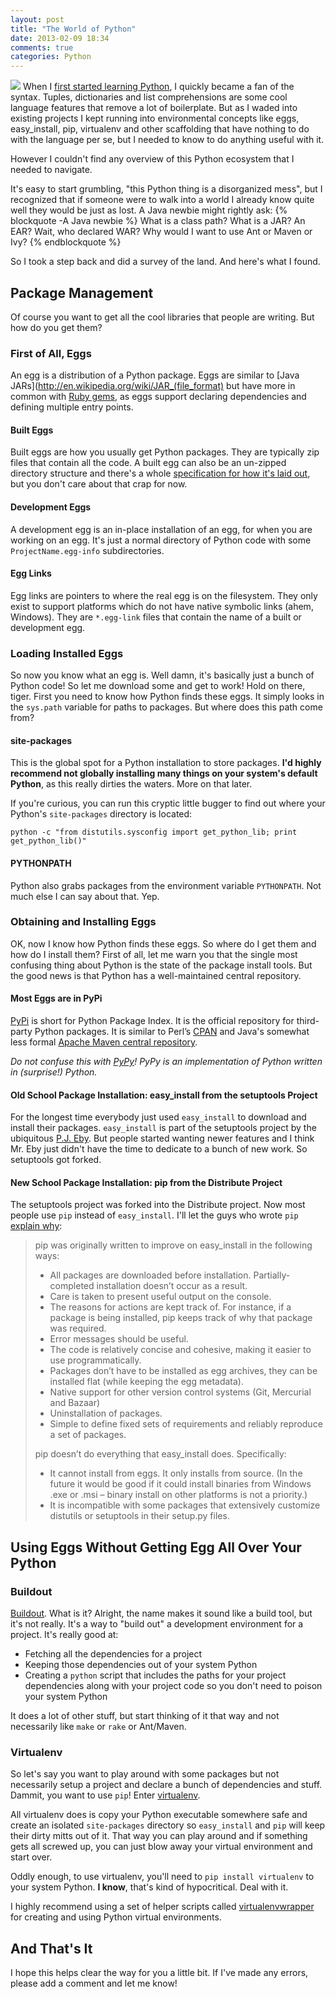 ```yaml
---
layout: post
title: "The World of Python"
date: 2013-02-09 18:34
comments: true
categories: Python
---
```

![](/assets/images/world-of-python.png)
When I [first started learning Python](http://code.google.com/edu/languages/google-python-class/), I quickly became a fan of the syntax.  Tuples, dictionaries and list comprehensions are some cool language features that remove a lot of boilerplate.  But as I waded into existing projects I kept running into environmental concepts like eggs, easy\_install, pip, virtualenv and other scaffolding that have nothing to do with the language per se, but I needed to know to do anything useful with it.

However I couldn't find any overview of this Python ecosystem that I needed to navigate.

<!-- more -->

It's easy to start grumbling, "this Python thing is a disorganized mess", but I recognized that if someone were to walk into a world I already know quite well they would be just as lost.  A Java newbie might rightly ask:
{% blockquote -A Java newbie %}
What is a class path?
What is a JAR?
An EAR?
Wait, who declared WAR?
Why would I want to use Ant or Maven or Ivy?
{% endblockquote %}


So I took a step back and did a survey of the land.  And here's what I found.

## Package Management
Of course you want to get all the cool libraries that people are writing.  But how do you get them?


### First of All, Eggs
An egg is a distribution of a Python package.  Eggs are similar to [Java JARs](http://en.wikipedia.org/wiki/JAR_(file_format) but have more in common with [Ruby gems](http://docs.rubygems.org/read/chapter/1#page22), as eggs support declaring dependencies and defining multiple entry points.

#### Built Eggs
Built eggs are how you usually get Python packages.  They are typically zip files that contain all the code.  A built egg can also be an un-zipped directory structure and there's a whole [specification for how it's laid out](http://peak.telecommunity.com/DevCenter/EggFormats), but you don't care about that crap for now.

#### Development Eggs
A development egg is an in-place installation of an egg, for when you are working on an egg.  It's just a normal directory of Python code with some `ProjectName.egg-info` subdirectories.

#### Egg Links
Egg links are pointers to where the real egg is on the filesystem.  They only exist to support platforms which do not have native symbolic links (ahem, Windows).  They are `*.egg-link` files that contain the name of a built or development egg.


### Loading Installed Eggs
So now you know what an egg is.  Well damn, it's basically just a bunch of Python code!  So let me download some and get to work!  Hold on there, tiger.  First you need to know how Python finds these eggs.  It simply looks in the `sys.path` variable for paths to packages.  But where does this path come from?

#### site-packages
This is the global spot for a Python installation to store packages.  **I'd highly recommend not globally installing many things on your system's default Python**, as this really dirties the waters.  More on that later.

If you're curious, you can run this cryptic little bugger to find out where your Python's `site-packages` directory is located:
```
python -c "from distutils.sysconfig import get_python_lib; print get_python_lib()"
```

#### PYTHONPATH
Python also grabs packages from the environment variable `PYTHONPATH`.  Not much else I can say about that.  Yep.


### Obtaining and Installing Eggs
OK, now I know how Python finds these eggs.  So where do I get them and how do I install them?  First of all, let me warn you that the single most confusing thing about Python is the state of the package install tools.  But the good news is that Python has a well-maintained central repository.

#### Most Eggs are in PyPi
[PyPi](http://pypi.python.org/pypi) is short for Python Package Index.  It is the official repository for third-party Python packages.  It is similar to Perl’s [CPAN](http://www.cpan.org/) and Java's somewhat less formal [Apache Maven central repository](http://search.maven.org/).

*Do not confuse this with [PyPy](http://pypy.org/)!  PyPy is an implementation of Python written in (surprise!) Python.*

#### Old School Package Installation: easy_install from the setuptools Project
For the longest time everybody just used `easy_install` to download and install their packages.  `easy_install` is part of the setuptools project by the ubiquitous [P.J. Eby](http://dirtsimple.org/programming/).  But people started wanting newer features and I think Mr. Eby just didn't have the time to dedicate to a bunch of new work.  So setuptools got forked.

#### New School Package Installation: pip from the Distribute Project
The setuptools project was forked into the Distribute project. Now most people use `pip` instead of `easy_install`.  I'll let the guys who wrote `pip` [explain why](http://www.pip-installer.org/en/latest/other-tools.html#pip-compared-to-easy-install):

> pip was originally written to improve on easy_install in the following ways:
> 
> * All packages are downloaded before installation. Partially-completed installation doesn’t occur as a result.
> * Care is taken to present useful output on the console.
> * The reasons for actions are kept track of. For instance, if a package is being installed, pip keeps track of why that package was required.
> * Error messages should be useful.
> * The code is relatively concise and cohesive, making it easier to use programmatically.
> * Packages don’t have to be installed as egg archives, they can be installed flat (while keeping the egg metadata).
> * Native support for other version control systems (Git, Mercurial and Bazaar)
> * Uninstallation of packages.
> * Simple to define fixed sets of requirements and reliably reproduce a set of packages.
> 
> pip doesn’t do everything that easy_install does. Specifically:
> 
> * It cannot install from eggs. It only installs from source. (In the future it would be good if it could install binaries from Windows .exe or .msi – binary install on other platforms is not a priority.)
> * It is incompatible with some packages that extensively customize distutils or setuptools in their setup.py files.


## Using Eggs Without Getting Egg All Over Your Python

### Buildout
[Buildout](http://www.buildout.org/).  What is it?  Alright, the name makes it sound like a build tool, but it's not really.  It's a way to "build out" a development environment for a project.  It's really good at:

* Fetching all the dependencies for a project
* Keeping those dependencies out of your system Python
* Creating a `python` script that includes the paths for your project dependencies along with your project code so you don't need to poison your system Python

It does a lot of other stuff, but start thinking of it that way and not necessarily like `make` or `rake` or Ant/Maven.

### Virtualenv
So let's say you want to play around with some packages but not necessarily setup a project and declare a bunch of dependencies and stuff.  Dammit, you want to use `pip`!  Enter [virtualenv](http://www.virtualenv.org/en/latest/).

All virtualenv does is copy your Python executable somewhere safe and create an isolated `site-packages` directory so `easy_install` and `pip` will keep their dirty mitts out of it.  That way you can play around and if something gets all screwed up, you can just blow away your virtual environment and start over.

Oddly enough, to use virtualenv, you'll need to `pip install virtualenv` to your system Python.  **I know**, that's kind of hypocritical.  Deal with it.

I highly recommend using a set of helper scripts called [virtualenvwrapper](http://www.doughellmann.com/projects/virtualenvwrapper/) for creating and using Python virtual environments.

## And That's It
I hope this helps clear the way for you a little bit.  If I've made any errors, please add a comment and let me know!
